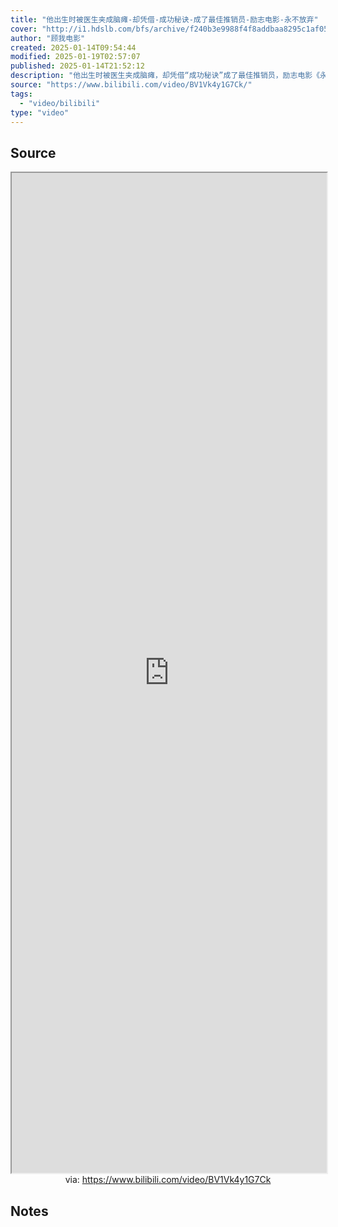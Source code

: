 ```yaml
---
title: "他出生时被医生夹成脑瘫-却凭借-成功秘诀-成了最佳推销员-励志电影-永不放弃"
cover: "http://i1.hdslb.com/bfs/archive/f240b3e9988f4f8addbaa8295c1af05b2b930136.jpg@189w_107h.webp"
author: "顾我电影"
created: 2025-01-14T09:54:44
modified: 2025-01-19T02:57:07
published: 2025-01-14T21:52:12
description: "他出生时被医生夹成脑瘫，却凭借“成功秘诀”成了最佳推销员，励志电影《永不放弃》"
source: "https://www.bilibili.com/video/BV1Vk4y1G7Ck/"
tags:
  - "video/bilibili"
type: "video"
---
```


## Source

<iframe src='https://player.bilibili.com/player.html?isOutside=true&bvid=BV1Vk4y1G7Ck&p=1&autoplay=false' style='height:40vh;width:100%' class='iframe-radius' allow='fullscreen'></iframe>
<center>via: <a href='https://www.bilibili.com/video/BV1Vk4y1G7Ck' target='_blank' class='external-link'>https://www.bilibili.com/video/BV1Vk4y1G7Ck</a></center>

## Notes
